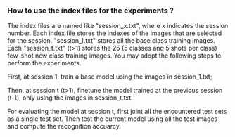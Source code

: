 ### How to use the index files for the experiments ?

The index files are named like "session_x.txt", where x indicates the session number. Each index file stores the indexes of the images that are selected for the session.
"session_1.txt" stores all the base class training images. Each "session_t.txt" (t>1) stores the 25 (5 classes and 5 shots per class) few-shot new class training images.
You may adopt the following steps to perform the experiments.

First, at session 1, train a base model using the images in session_1.txt;

Then, at session t (t>1), finetune the model trained at the previous session (t-1), only using the images in session_t.txt.

For evaluating the model at session t, first joint all the encountered test sets as a single test set. Then test the current model using all the test images and compute the recognition accuarcy. 
